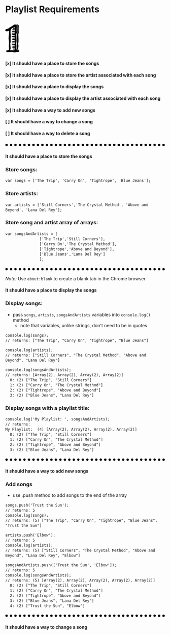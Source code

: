 # Playlist Requirements

![number 1](./img/numbers/number-1.svg)
---
#### [x] It should have a place to store the songs

#### [x] It should have a place to store the artist associated with each song

#### [x] It should have a place to display the songs

#### [x] It should have a place to display the artist associated with each song

#### [x] It should have a way to add new songs

#### [ ] It should have a way to change a song

#### [ ] It should have a way to delete a song

![dots separator](./img/dots-separator.svg)

#### It should have a place to store the songs
 ### Store songs:

 ```
 var songs = ['The Trip', 'Carry On', 'Tightrope', 'Blue Jeans'];
 ```

 ### Store artists:
 ```
 var artists = ['Still Corners','The Crystal Method', 'Above and Beyond', 'Lana Del Rey'];
 ```

 ### Store song and artist array of arrays:
 ```
 var songsAndArtists = [
                ['The Trip','Still Corners'],
                ['Carry On','The Crystal Method'], 
                ['Tightrope','Above and Beyond'], 
                ['Blue Jeans','Lana Del Rey'] 
                ];           
  ```

 ![dots separator](./img/dots-separator.svg)
 
*Note:* Use `about:blank` to create a blank tab in the Chrome browser

#### It should have a place to display the songs

### Display songs:

- pass `songs`, `artists`, `songsAndArtists` variables into `console.log()` method
  - note that variables, unlike strings, don't need to be in quotes 

```
console.log(songs);
// returns: ["The Trip", "Carry On", "Tightrope", "Blue Jeans"]
``` 

```
console.log(artists);
// returns: ["Still Corners", "The Crystal Method", "Above and Beyond", "Lana Del Rey"]
```

```
console.log(songsAndArtists);
// returns: [Array(2), Array(2), Array(2), Array(2)]
  0: (2) ["The Trip", "Still Corners"]
  1: (2) ["Carry On", "The Crystal Method"]
  2: (2) ["Tightrope", "Above and Beyond"]
  3: (2) ["Blue Jeans", "Lana Del Rey"]
``` 

### Display songs with a playlist title:

```
console.log('My Playlist: ', songsAndArtists);
// returns: 
My Playlist:  (4) [Array(2), Array(2), Array(2), Array(2)]
  0: (2) ["The Trip", "Still Corners"]
  1: (2) ["Carry On", "The Crystal Method"]
  2: (2) ["Tightrope", "Above and Beyond"]
  3: (2) ["Blue Jeans", "Lana Del Rey"]
```
![dots separator](./img/dots-separator.svg)

#### It should have a way to add new songs

### Add songs
- use .push method to add songs to the end of the array

```
songs.push('Trust the Sun');
// returns: 5
console.log(songs);
// returns: (5) ["The Trip", "Carry On", "Tightrope", "Blue Jeans", "Trust the Sun"]
```

```
artists.push('Elbow');
// returns: 5
console.log(artists);
// returns: (5) ["Still Corners", "The Crystal Method", "Above and Beyond", "Lana Del Rey", "Elbow"]
```

```
songsAndArtists.push(['Trust the Sun', 'Elbow']);
// returns: 5
console.log(songsAndArtists);
// returns: (5) [Array(2), Array(2), Array(2), Array(2), Array(2)]
  0: (2) ["The Trip", "Still Corners"]
  1: (2) ["Carry On", "The Crystal Method"]
  2: (2) ["Tightrope", "Above and Beyond"]
  3: (2) ["Blue Jeans", "Lana Del Rey"]
  4: (2) ["Trust the Sun", "Elbow"]
```
![dots separator](./img/dots-separator.svg)
#### It should have a way to change a song

